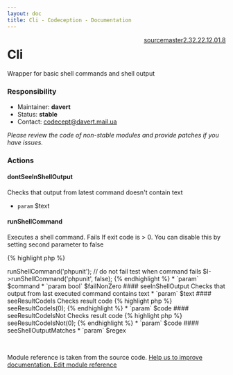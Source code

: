 ```yaml
---
layout: doc
title: Cli - Codeception - Documentation
---
```




<div class="btn-group" role="group" style="float: right" aria-label="..."><a class="btn btn-default" href="https://github.com/Codeception/Codeception/blob/2.5/src/Codeception/Module/Cli.php">source</a><a class="btn btn-default" href="https://github.com/Codeception/Codeception/blob/master/docs/modules/Cli.md">master</a><a class="btn btn-default" href="https://github.com/Codeception/Codeception/blob/2.3/docs/modules/Cli.md">2.3</a><a class="btn btn-default" href="https://github.com/Codeception/Codeception/blob/2.2/docs/modules/Cli.md">2.2</a><a class="btn btn-default" href="https://github.com/Codeception/Codeception/blob/2.1/docs/modules/Cli.md">2.1</a><a class="btn btn-default" href="https://github.com/Codeception/Codeception/blob/2.0/docs/modules/Cli.md">2.0</a><a class="btn btn-default" href="https://github.com/Codeception/Codeception/blob/1.8/docs/modules/Cli.md">1.8</a></div>

# Cli


Wrapper for basic shell commands and shell output

### Responsibility
* Maintainer: **davert**
* Status: **stable**
* Contact: codecept@davert.mail.ua

*Please review the code of non-stable modules and provide patches if you have issues.*

### Actions

#### dontSeeInShellOutput
 
Checks that output from latest command doesn't contain text

 * `param` $text



#### runShellCommand
 
Executes a shell command.
Fails If exit code is > 0. You can disable this by setting second parameter to false

{% highlight php %}

<?php
$I->runShellCommand('phpunit');

// do not fail test when command fails
$I->runShellCommand('phpunit', false);

{% endhighlight %}

 * `param` $command
 * `param bool` $failNonZero


#### seeInShellOutput
 
Checks that output from last executed command contains text

 * `param` $text


#### seeResultCodeIs
 
Checks result code

{% highlight php %}

<?php
$I->seeResultCodeIs(0);

{% endhighlight %}

 * `param` $code


#### seeResultCodeIsNot
 
Checks result code

{% highlight php %}

<?php
$I->seeResultCodeIsNot(0);

{% endhighlight %}

 * `param` $code


#### seeShellOutputMatches
 
 * `param` $regex

<p>&nbsp;</p><div class="alert alert-warning">Module reference is taken from the source code. <a href="https://github.com/Codeception/Codeception/tree/2.5/src/Codeception/Module/Cli.php">Help us to improve documentation. Edit module reference</a></div>

